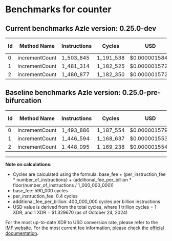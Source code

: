 # Benchmarks for counter

## Current benchmarks Azle version: 0.25.0-dev

| Id  | Method Name    | Instructions | Cycles    | USD           | USD/Million Calls | Change                           |
| --- | -------------- | ------------ | --------- | ------------- | ----------------- | -------------------------------- |
| 0   | incrementCount | 1_503_845    | 1_191_538 | $0.0000015844 | $1.58             | <font color="red">+9_959</font>  |
| 1   | incrementCount | 1_481_314    | 1_182_525 | $0.0000015724 | $1.57             | <font color="red">+34_720</font> |
| 2   | incrementCount | 1_480_877    | 1_182_350 | $0.0000015721 | $1.57             | <font color="red">+32_782</font> |

## Baseline benchmarks Azle version: 0.25.0-pre-bifurcation

| Id  | Method Name    | Instructions | Cycles    | USD           | USD/Million Calls |
| --- | -------------- | ------------ | --------- | ------------- | ----------------- |
| 0   | incrementCount | 1_493_886    | 1_187_554 | $0.0000015791 | $1.57             |
| 1   | incrementCount | 1_446_594    | 1_168_637 | $0.0000015539 | $1.55             |
| 2   | incrementCount | 1_448_095    | 1_169_238 | $0.0000015547 | $1.55             |

---

**Note on calculations:**

-   Cycles are calculated using the formula: base_fee + (per_instruction_fee \* number_of_instructions) + (additional_fee_per_billion \* floor(number_of_instructions / 1_000_000_000))
-   base_fee: 590_000 cycles
-   per_instruction_fee: 0.4 cycles
-   additional_fee_per_billion: 400_000_000 cycles per billion instructions
-   USD value is derived from the total cycles, where 1 trillion cycles = 1 XDR, and 1 XDR = $1.329670 (as of October 24, 2024)

For the most up-to-date XDR to USD conversion rate, please refer to the [IMF website](https://www.imf.org/external/np/fin/data/rms_sdrv.aspx).
For the most current fee information, please check the [official documentation](https://internetcomputer.org/docs/current/developer-docs/gas-cost#execution).
